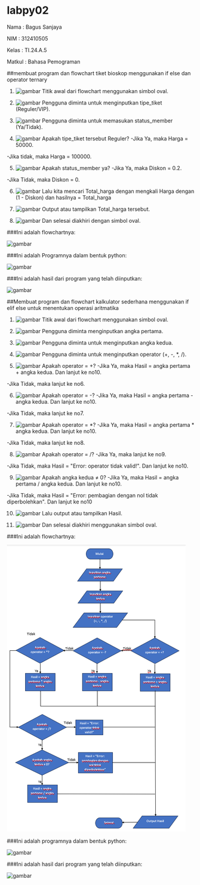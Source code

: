 # labpy02
Nama    : Bagus Sanjaya

NIM     : 312410505

Kelas   : TI.24.A.5

Matkul  : Bahasa Pemograman

##membuat program dan flowchart tiket bioskop menggunakan if else dan operator ternary

1. ![gambar](fw2.png)
Titik awal dari flowchart menggunakan simbol oval.

2. ![gambar](fw3.png)
Pengguna diminta untuk menginputkan tipe_tiket (Reguler/VIP).

3. ![gambar](fw4)
Pengguna diminta untuk memasukan status_member (Ya/Tidak).

4. ![gambar](fw5.png)
Apakah tipe_tiket tersebut Reguler?
-Jika Ya, maka Harga = 50000.

-Jika tidak, maka Harga = 100000.

5. ![gambar](fw6.png)
Apakah status_member ya?
-Jika Ya, maka Diskon = 0.2.

-Jika Tidak, maka Diskon = 0.

6. ![gambar](fw7.png)
Lalu kita mencari Total_harga dengan mengkali Harga dengan (1 - Diskon) dan hasilnya = Total_harga

7. ![gambar](fw8.png)
Output atau tampilkan Total_harga tersebut.

8. ![gambar](fw9.png)
Dan selesai diakhiri dengan simbol oval.

###Ini adalah flowchartnya:

![gambar](fw1.png)

###Ini adalah Programnya dalam bentuk python:

![gambar](tiket1.png)

###Ini adalah hasil dari program yang telah diinputkan:

![gambar](tiket2.png)

##Membuat program dan flowchart kalkulator sederhana menggunakan if elif else untuk menentukan operasi aritmatika

1. ![gambar](fc2.png)
Titik awal dari flowchart menggunakan simbol oval.

2. ![gambar](fc3.png)
Pengguna diminta menginputkan angka pertama.

3. ![gambar](fc4.png)
Pengguna diminta untuk menginputkan angka kedua.

4. ![gambar](fc5.png)
Pengguna diminta untuk menginputkan operator (+, -, *, /).

5. ![gambar](fc6.png)
Apakah operator = +?
-Jika Ya, maka Hasil = angka pertama + angka kedua. Dan lanjut ke no10.

-Jika Tidak, maka lanjut ke no6.

6. ![gambar](fc7.png)
Apakah operator = -?
-Jika Ya, maka Hasil = angka pertama - angka kedua. Dan lanjut ke no10.

-Jika Tidak, maka lanjut ke no7.

7. ![gambar](fc8.png)
Apakah operator = *?
-Jika Ya, maka Hasil = angka pertama * angka kedua. Dan lanjut ke no10.

-Jika Tidak, maka lanjut ke no8.

8. ![gambar](fc9.png)
Apakah operator = /?
-Jika Ya, maka lanjut ke no9.

-Jika Tidak, maka Hasil = "Error: operator tidak valid!". Dan lanjut ke no10.

9. ![gambar](fc10.png)
Apakah angka kedua ≠ 0?
-Jika Ya, maka Hasil = angka pertama / angka kedua. Dan lanjut ke no10.

-Jika Tidak, maka Hasil = "Error: pembagian dengan nol tidak diperbolehkan". Dan lanjut ke no10

10. ![gambar](fc11.png)
Lalu output atau tampilkan Hasil.

11. ![gambar](fc12.png)
Dan selesai diakhiri menggunakan simbol oval.

###Ini adalah flowchartnya:

![gambar](fc1.png)

###Ini adalah programnya dalam bentuk python:

![gambar](kl1.png)

###Ini adalah hasil dari program yang telah diinputkan:

![gambar](kl2.png)
